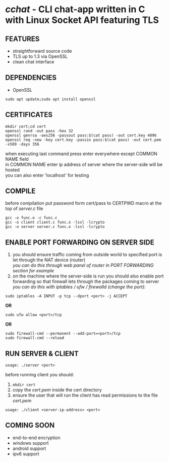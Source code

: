 # *cchat* - CLI chat-app written in C with Linux Socket API featuring TLS

## FEATURES

- straightforward source code
- TLS up to 1.3 via OpenSSL
- clean chat interface

## DEPENDENCIES

- OpenSSL

```
sudo apt update;sudo apt install openssl
```

## CERTIFICATES

```
mkdir cert;cd cert
openssl rand -out pass -hex 32
openssl genrsa -aes256 -passout pass:$(cat pass) -out cert.key 4096
openssl req -new -key cert.key -passin pass:$(cat pass) -out cert.pem -x509 -days 356
```

when executing last command press enter everywhere except COMMON NAME field<br>
in COMMON NAME enter ip address of server where the server-side will be hosted<br>
you can also enter 'localhost' for testing 

## COMPILE

before compilation put password form cert/pass to CERTPWD macro at the top of *server.c* file

```
gcc -o func.o -c func.c
gcc -o client client.c func.o -lssl -lcrypto
gcc -o server server.c func.o -lssl -lcrypto
```

## ENABLE PORT FORWARDING ON SERVER SIDE

1. you should ensure traffic coming from outside world to specified port is let through the NAT device (router)<br>
*you can do this through web panel of router in PORT FORWARDING section for example*
2. on the machine where the server-side is run you should also enable port forwarding so that firewall lets through the packages coming to server<br>
*you can do this with iptables / ufw / firewalld (change the port):*

```
sudo iptables -A INPUT -p tcp --dport <port> -j ACCEPT
```

**OR**

```
sudo ufw allow <port>/tcp
```

**OR**

```
sudo firewall-cmd --permanent --add-port=<port>/tcp
sudo firewall-cmd --reload
```

## RUN SERVER & CLIENT

```
usage: ./server <port>
```

before running client you should:
1. ```mkdir cert```
2. copy the *cert.pem* inside the cert directory
3. ensure the user that will run the client has read permissions to the file *cert.pem*

```
usage: ./client <server-ip-address> <port>
```

## COMING SOON

- end-to-end encryption
- windows support
- android support
- ipv6 support
